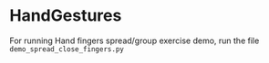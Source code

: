 # HandGestures

For running Hand fingers spread/group exercise demo, run the file `demo_spread_close_fingers.py`
